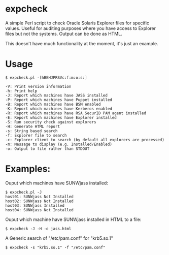 expcheck
========

A simple Perl script to check Oracle Solaris Explorer files for specific values.
Useful for auditing purposes where you have access to Explorer files but not the systems.
Output can be done as HTML.

This doesn't have much functionality at the moment, it's just an example.

Usage
=====

	$ expcheck.pl -[hBEHJPRSVc:f:m:o:s:]

	-V: Print version information
	-h: Print help
	-J: Report which machines have JASS installed
	-P: Report which machines have Puppet installed
	-B: Report which machines have BSM enabled
	-K: Report which machines have Kerberos enabled
	-R: Report which machines have RSA SecurID PAM agent installed
	-E: Report which machines have Explorer installed
	-S: Run security check against explorers
	-H: Generate HTML report
	-s: String based search
	-f: Explorer file to search
	-c: Explorer client to search (by default all explorers are processed)
	-m: Message to display (e.g. Installed/Enabled)
	-o: Output to file rather than STDOUT

Examples:
=========

Ouput which machines have SUNWjass installed:

	$ expcheck.pl -J
	host01: SUNWjass Not Installed
	host02: SUNWjass Not Installed
	host03: SUNWjass Installed
	host04: SUNWjass Not Installed

Ouput which machine have SUNWjass installed in HTML to a file:

	$ expcheck -J -H -o jass.html

A Generic search of "/etc/pam.conf" for "krb5.so.1"

	$ expcheck -s "krb5.so.1" -f "/etc/pam.conf"

